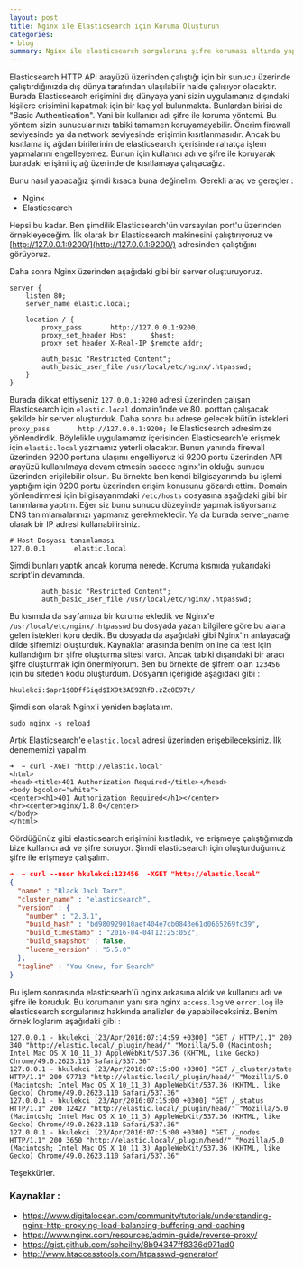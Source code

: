 ```yaml
---
layout: post
title: Nginx ile Elasticsearch için Koruma Oluşturun
categories:
- blog
summary: Nginx ile elasticsearch sorgularını şifre koruması altında yapabilirsiniz ve nginx logları ile elasticsearch sunucularınıza gelen yükü görebilir ve hatalarınızı ayıklayabilirsiniz. 
---
```


Elasticsearch HTTP API arayüzü üzerinden çalıştığı için bir sunucu üzerinde çalıştırdığınızda 
dış dünya tarafından ulaşılabilir halde çalışıyor olacaktır. Burada Elasticsearch erişimini dış
dünyaya yani sizin uygulamanız dışındaki kişilere erişimini kapatmak için bir kaç yol 
bulunmakta. Bunlardan birisi de "Basic Authentication". Yani bir kullanıcı adı şifre ile 
koruma yöntemi. Bu yöntem sizin sunucularınızı tabiki tamamen koruyamayabilir. Önerim 
firewall seviyesinde ya da network seviyesinde erişimin kısıtlanmasıdır. Ancak bu kısıtlama 
iç ağdan birilerinin de elasticsearch içerisinde rahatça işlem yapmalarını engelleyemez. 
Bunun için kullanıcı adı ve  şifre ile koruyarak buradaki erişimi iç ağ üzerinde de kısıtlamaya 
çalışacağız.

Bunu nasıl yapacağız şimdi kısaca buna değinelim. Gerekli araç ve gereçler : 

 - Nginx 
 - Elasticsearch
 
Hepsi bu kadar. Ben şimdilik Elasticsearch'ün varsayılan port'u üzerinden örnekleyeceğim. 
İlk olarak bir Elasticsearch makinesini çalıştırıyoruz ve [http://127.0.0.1:9200/](http://127.0.0.1:9200/) 
adresinden çalıştığını görüyoruz. 

Daha sonra Nginx üzerinden aşağıdaki gibi bir server oluşturuyoruz.

```
server {
    listen 80;
    server_name elastic.local;

    location / {
        proxy_pass       http://127.0.0.1:9200;
        proxy_set_header Host      $host;
        proxy_set_header X-Real-IP $remote_addr;

        auth_basic "Restricted Content";
        auth_basic_user_file /usr/local/etc/nginx/.htpasswd;
    }
}
```

Burada dikkat ettiyseniz `127.0.0.1:9200` adresi üzerinden çalışan Elasticsearch için 
`elastic.local` domain'inde ve 80. porttan çalışacak şekilde bir server oluşturduk. Daha sonra 
bu adrese gelecek bütün istekleri `proxy_pass       http://127.0.0.1:9200;` ile Elasticsearch
adresimize yönlendirdik. Böylelikle uygulamamız içerisinden Elasticsearch'e erişmek için 
`elastic.local` yazmamız yeterli olacaktır.  Bunun yanında firewall üzerinden 9200 portuna 
ulaşımı engelliyoruz ki 9200 portu üzerinden API arayüzü kullanılmaya devam etmesin 
sadece nginx'in olduğu sunucu üzerinden erişilebilir olsun. Bu örnekte ben kendi 
bilgisayarımda bu işlemi yaptığım için 9200 portu üzerinden erişim konusunu gözardı ettim. 
Domain yönlendirmesi için bilgisayarımdaki `/etc/hosts` dosyasına aşağıdaki gibi bir 
tanımlama yaptım. Eğer siz bunu sunucu düzeyinde yapmak istiyorsanız DNS tanımlamalarınızı 
yapmanız gerekmektedir. Ya da burada server_name olarak bir IP adresi kullanabilirsiniz.

```
# Host Dosyası tanımlaması
127.0.0.1       elastic.local
```

Şimdi bunları yaptık ancak koruma nerede. Koruma kısmıda yukarıdaki script'in devamında.

```
        auth_basic "Restricted Content";
        auth_basic_user_file /usr/local/etc/nginx/.htpasswd;
```

Bu kısımda da sayfamıza bir koruma ekledik ve Nginx'e `/usr/local/etc/nginx/.htpasswd` bu 
dosyada yazan bilgilere göre bu alana gelen istekleri koru dedik. Bu dosyada da aşağıdaki 
gibi Nginx'in anlayacağı dilde şifremizi oluşturduk. Kaynaklar arasında benim online da test 
için kullandığım bir şifre oluşturma sitesi vardı. Ancak tabiki dışarıdaki bir aracı şifre oluşturmak
için önermiyorum. Ben bu örnekte de şifrem olan `123456` için bu siteden kodu oluşturdum.
Dosyanın içeriğide aşağıdaki gibi : 

```
hkulekci:$apr1$0DffSiqd$IX9t3AE92RfD.zZc0E97t/
```

Şimdi son olarak Nginx'i yeniden başlatalım. 

```
sudo nginx -s reload
```

Artık Elasticsearch'e `elastic.local` adresi üzerinden erişebileceksiniz. İlk denememizi yapalım.

```
➜  ~ curl -XGET "http://elastic.local"
<html>
<head><title>401 Authorization Required</title></head>
<body bgcolor="white">
<center><h1>401 Authorization Required</h1></center>
<hr><center>nginx/1.8.0</center>
</body>
</html>
```

Gördüğünüz gibi elasticsearch erişimini kısıtladık, ve erişmeye çalıştığımızda bize kullanıcı adı ve 
şifre soruyor. Şimdi elasticsearch için oluşturduğumuz şifre ile erişmeye çalışalım. 

```json
➜  ~ curl --user hkulekci:123456  -XGET "http://elastic.local"
{
  "name" : "Black Jack Tarr",
  "cluster_name" : "elasticsearch",
  "version" : {
    "number" : "2.3.1",
    "build_hash" : "bd980929010aef404e7cb0843e61d0665269fc39",
    "build_timestamp" : "2016-04-04T12:25:05Z",
    "build_snapshot" : false,
    "lucene_version" : "5.5.0"
  },
  "tagline" : "You Know, for Search"
}
```

Bu işlem sonrasında elasticsearh'ü nginx arkasına aldık ve kullanıcı adı ve şifre ile koruduk. Bu 
korumanın yanı sıra nginx `access.log` ve `error.log` ile elasticsearch sorgularınız hakkında 
analizler de yapabileceksiniz. Benim örnek loglarım aşağıdaki gibi : 

```
127.0.0.1 - hkulekci [23/Apr/2016:07:14:59 +0300] "GET / HTTP/1.1" 200 340 "http://elastic.local/_plugin/head/" "Mozilla/5.0 (Macintosh; Intel Mac OS X 10_11_3) AppleWebKit/537.36 (KHTML, like Gecko) Chrome/49.0.2623.110 Safari/537.36"
127.0.0.1 - hkulekci [23/Apr/2016:07:15:00 +0300] "GET /_cluster/state HTTP/1.1" 200 97713 "http://elastic.local/_plugin/head/" "Mozilla/5.0 (Macintosh; Intel Mac OS X 10_11_3) AppleWebKit/537.36 (KHTML, like Gecko) Chrome/49.0.2623.110 Safari/537.36"
127.0.0.1 - hkulekci [23/Apr/2016:07:15:00 +0300] "GET /_status HTTP/1.1" 200 12427 "http://elastic.local/_plugin/head/" "Mozilla/5.0 (Macintosh; Intel Mac OS X 10_11_3) AppleWebKit/537.36 (KHTML, like Gecko) Chrome/49.0.2623.110 Safari/537.36"
127.0.0.1 - hkulekci [23/Apr/2016:07:15:00 +0300] "GET /_nodes HTTP/1.1" 200 3650 "http://elastic.local/_plugin/head/" "Mozilla/5.0 (Macintosh; Intel Mac OS X 10_11_3) AppleWebKit/537.36 (KHTML, like Gecko) Chrome/49.0.2623.110 Safari/537.36"
```

Teşekkürler.


### Kaynaklar : 
 - https://www.digitalocean.com/community/tutorials/understanding-nginx-http-proxying-load-balancing-buffering-and-caching
  - https://www.nginx.com/resources/admin-guide/reverse-proxy/
  - https://gist.github.com/soheilhy/8b94347ff8336d971ad0
  - http://www.htaccesstools.com/htpasswd-generator/
